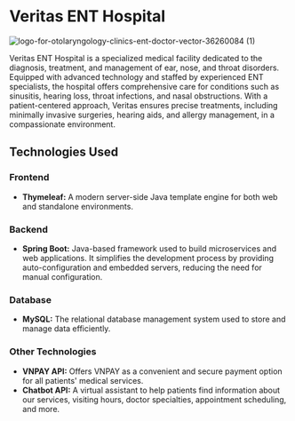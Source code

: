# Veritas ENT Hospital

![logo-for-otolaryngology-clinics-ent-doctor-vector-36260084 (1)](https://github.com/user-attachments/assets/0ca92aec-d809-4beb-be1c-a7defd0ef807)

Veritas ENT Hospital is a specialized medical facility dedicated to the diagnosis, treatment, and management of ear, nose, and throat disorders. Equipped with advanced technology and staffed by experienced ENT specialists, the hospital offers comprehensive care for conditions such as sinusitis, hearing loss, throat infections, and nasal obstructions. With a patient-centered approach, Veritas ensures precise treatments, including minimally invasive surgeries, hearing aids, and allergy management, in a compassionate environment.

## Technologies Used

### Frontend
- **Thymeleaf:** A modern server-side Java template engine for both web and standalone environments.

### Backend
- **Spring Boot:** Java-based framework used to build microservices and web applications. It simplifies the development process by providing auto-configuration and embedded servers, reducing the need for manual configuration.

### Database
- **MySQL:** The relational database management system used to store and manage data efficiently.

### Other Technologies
- **VNPAY API:** Offers VNPAY as a convenient and secure payment option for all patients' medical services.
- **Chatbot API:** A virtual assistant to help patients find information about our services, visiting hours, doctor specialties, appointment scheduling, and more.
